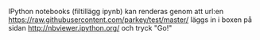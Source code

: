 IPython notebooks (filtillägg ipynb) kan renderas genom att url:en https://raw.githubusercontent.com/parkey/test/master/<filnamn> läggs in i boxen på sidan http://nbviewer.ipython.org/ och tryck "Go!"

